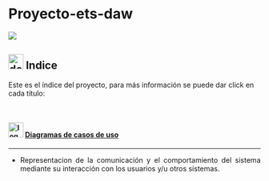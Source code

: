 

# Proyecto-ets-daw
<img src="https://user-images.githubusercontent.com/73592097/118132364-87b4d000-b3f7-11eb-8e28-f9abd13bd7f4.png"> 

## <img src="https://user-images.githubusercontent.com/73592097/118824884-2175f480-b8b2-11eb-8c75-905b7e15f1cb.png" alt="dedo Indice" width="30px" height="30px"> Indice 

<p align="align">Este es el índice del proyecto, para más información se puede dar click en cada título: </p>
<br>

#### <img src="https://user-images.githubusercontent.com/73592097/118895536-47c18180-b8fe-11eb-9414-120195f46c32.png" alt="logo entidad relacion" width="30px" height="30px">  [Diagramas de casos de uso](https://github.com/anfari/ConcesionJArio/wiki/Diagrama-de-Caso-de-Uso)

<hr>

- <p align="justify">Representacion de la comunicación y el comportamiento del sistema mediante su interacción con los usuarios y/u otros sistemas.</p>



